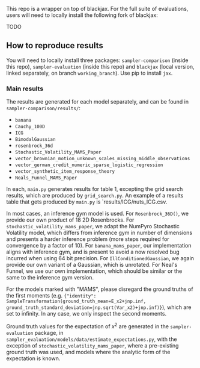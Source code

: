 This repo is a wrapper on top of blackjax. For the full suite of evaluations, users will need to locally install the following fork of blackjax:

TODO

## How to reproduce results

You will need to locally install three packages: `sampler-comparison` (inside this repo), `sampler-evaluation` (inside this repo) and `blackjax` (local version, linked separately, on branch `working_branch`). Use pip to install `jax`.

### Main results

The results are generated for each model separately, and can be found in `sampler-comparison/results/`:
- `banana`
- `Cauchy_100D`
- `ICG`
- `BimodalGaussian`
- `rosenbrock_36d`
- `Stochastic_Volatility_MAMS_Paper`
- `vector_brownian_motion_unknown_scales_missing_middle_observations`
- `vector_german_credit_numeric_sparse_logistic_regression`
- `vector_synthetic_item_response_theory`
- `Neals_Funnel_MAMS_Paper`

In each, `main.py` generates results for table 1, excepting the grid search results, which are produced by `grid_search.py`. An example of a results table that gets produced by `main.py` is `results/ICG/nuts_ICG.csv.

In most cases, an inference gym model is used. For `Rosenbrock_36D()`, we provide our own product of 18 2D Rosenbrocks. For `stochastic_volatility_mams_paper`, we adapt the NumPyro Stochastic Volatility model, which differs from inference gym in number of dimensions and presents a harder inference problem (more steps required for convergence by a factor of 10).  For `banana_mams_paper`, our implementation aligns with inference gym, and is present to avoid a now resolved bug incurred when using 64 bit precision. For `IllConditionedGaussian`, we again provide our own variant of a Gaussian, which is unrotated. For Neal's Funnel, we use our own implementation, which should be similar or the same to the inference gym version.

For the models marked with "MAMS", please disregard the ground truths of the first moments (e.g. `{"identity": SampleTransformation(ground_truth_mean=E_x2+jnp.inf, ground_truth_standard_deviation=jnp.sqrt(Var_x2)+jnp.inf)}`), which are set to infinity. In any case, we only inspect the second moments.

Ground truth values for the expectation of $x^2$ are generated in the `sampler-evaluation` package, in `sampler_evaluation/models/data/estimate_expectations.py`, with the exception of `stochastic_volatility_mams_paper`, where a pre-existing ground truth was used, and models where the analytic form of the expectation is known.

